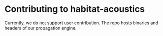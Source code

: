 # Contributing to habitat-acoustics

Currently, we do not support user contribution. The repo hosts binaries and headers of our propagation engine.
